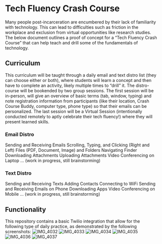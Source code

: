 # Tech Fluency Crash Course
Many people post-incarceration are encumbered by their lack of familiarity with technology. This can lead to difficulties such as friction in the workplace and exclusion from virtual opportunities like research studies. The below document outlines a proof of concept for a “Tech Fluency Crash Course” that can help teach and drill some of the fundamentals of technology.


## Curriculum
This curriculum will be taught through a daily email and text distro list (they can choose either or both), where students will learn a concept and then have to complete an activity, likely multiple times to “drill” it. The distro-course will be bookended by two group sessions. The first session will be in-person, will give an overview of basic terms (tab, window, typing) and note registration information from participants (like their location, Crash Course Buddy, computer type, phone type) so that their emails can be personalized. The last session will be a Virtual Session (intentionally conducted remotely to aptly celebrate their tech fluency!) where they will present learned skills.

### Email Distro
Sending and Receiving Emails
Scrolling, Typing, and Clicking (Right and Left)
Files (PDF, Document, Image) and Folders
Navigating Finder
Downloading Attachments
Uploading Attachments
Video Conferencing on Laptop
… (work in progress, still brainstorming)

### Text Distro
Sending and Receiving Texts
Adding Contacts
Connecting to WiFi
Sending and Receiving Emails on Phone
Downloading Apps
Video Conferencing on Mobile
… (work in progress, still brainstorming)


## Functionality
This repository contains a basic Twilio integration that allow for the following type of daily practice, as demonstrated by the following screenshots:
![IMG_4032](https://github.com/menaka-narayanan/tech-fluency-crash-course/assets/22685566/db610e78-a8d9-4401-8066-f35a2949a588)
![IMG_4033](https://github.com/menaka-narayanan/tech-fluency-crash-course/assets/22685566/93f4b52f-3f48-4966-bcdd-82a340d97959)
![IMG_4034](https://github.com/menaka-narayanan/tech-fluency-crash-course/assets/22685566/31888649-6b16-4445-ac8a-308a44e49567)
![IMG_4035](https://github.com/menaka-narayanan/tech-fluency-crash-course/assets/22685566/92b4483e-8fbc-4756-9480-21fb1a621988)
![IMG_4036](https://github.com/menaka-narayanan/tech-fluency-crash-course/assets/22685566/36ec0381-5946-4bb4-8020-da0f4995a635)
![IMG_4037](https://github.com/menaka-narayanan/tech-fluency-crash-course/assets/22685566/3029ccb2-c7c4-4704-9ec9-318af72437de)


